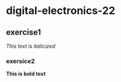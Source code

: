 # digital-electronics-22
## exercise1
_This text is italicized_

### exersice2
**This is bold text**
